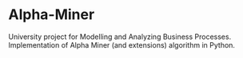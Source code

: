 # Alpha-Miner
University project for Modelling and Analyzing Business Processes. Implementation of Alpha Miner (and extensions) algorithm in Python.
